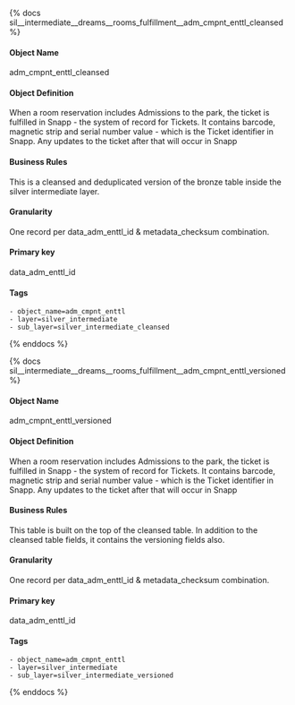 {% docs sil__intermediate__dreams__rooms_fulfillment__adm_cmpnt_enttl_cleansed %}

#### Object Name
adm_cmpnt_enttl_cleansed

#### Object Definition
When a room reservation includes Admissions to the park, the ticket is fulfilled in Snapp - the system of record for Tickets. It contains barcode, magnetic strip and serial number value - which is the Ticket identifier in Snapp. Any updates to the ticket after that will occur in Snapp

#### Business Rules
This is a cleansed and deduplicated version of the bronze table inside the silver intermediate layer.

#### Granularity
One record per data_adm_enttl_id & metadata_checksum combination.

#### Primary key
data_adm_enttl_id

#### Tags
    - object_name=adm_cmpnt_enttl
    - layer=silver_intermediate
    - sub_layer=silver_intermediate_cleansed

{% enddocs %}

{% docs sil__intermediate__dreams__rooms_fulfillment__adm_cmpnt_enttl_versioned %}

#### Object Name
adm_cmpnt_enttl_versioned

#### Object Definition
When a room reservation includes Admissions to the park, the ticket is fulfilled in Snapp - the system of record for Tickets. It contains barcode, magnetic strip and serial number value - which is the Ticket identifier in Snapp. Any updates to the ticket after that will occur in Snapp

#### Business Rules
This table is built on the top of the cleansed table. In addition to the cleansed table fields, it contains the versioning fields also.

#### Granularity
One record per data_adm_enttl_id & metadata_checksum combination.

#### Primary key
data_adm_enttl_id

#### Tags
    - object_name=adm_cmpnt_enttl
    - layer=silver_intermediate
    - sub_layer=silver_intermediate_versioned

{% enddocs %}